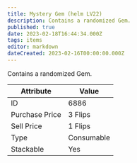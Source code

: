 ```yaml
---
title: Mystery Gem (helm LV22)
description: Contains a randomized Gem.
published: true
date: 2023-02-18T16:44:34.000Z
tags: items
editor: markdown
dateCreated: 2023-02-16T00:00:00.000Z
---
```


Contains a randomized Gem.

|Attribute|Value|
|-|-|
|ID|6886|
|Purchase Price|3 Flips|
|Sell Price|1 Flips|
|Type|Consumable|
|Stackable|Yes|

